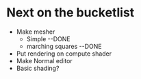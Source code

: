 # Next on the bucketlist
- Make mesher
  - Simple --DONE
  - marching squares --DONE
- Put rendering on compute shader
- Make Normal editor
- Basic shading?